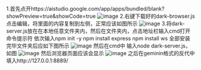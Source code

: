 1.首先点开https://aistudio.google.com/app/apps/bundled/blank?showPreview=true&showCode=true
![image](https://github.com/user-attachments/assets/60f2ff45-65a6-42dd-8036-952c71a49ecb)
2.右键下载好的dark-browser.js点击编辑，将里面的内容复制到左侧，正常应该如图所示
![image](https://github.com/user-attachments/assets/fab5d2bd-97d0-4300-bff2-143348788298)
3.将dark-server.js放在在本地任意文件夹内，然后在文件夹内，点击地址栏输入cmd打开命令提示符
            依次输入npm init -y
                              npm install express
                              npm install ws
全部安装完毕文件夹后应如下图所示
![image](https://github.com/user-attachments/assets/694cc7a6-991e-4dfb-9133-0bada026c96a)
然后在cmd中 输入node dark-server.js，如图
![image](https://github.com/user-attachments/assets/1457d35c-4368-4061-b308-e2dc522eb07b)
然后浏览器页面应该会显示
![image](https://github.com/user-attachments/assets/5cdba9c9-5b77-4d6b-ac88-c5076d74aaa0)
之后在geminin格式的反代中填入http://127.0.0.1:8889/





